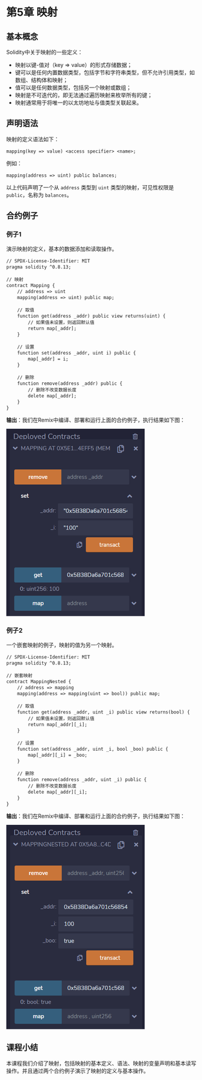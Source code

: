 # 第5章 映射

## 基本概念

Solidity中关于映射的一些定义：

+ 映射以键-值对（key => value）的形式存储数据；
+ 键可以是任何内置数据类型，包括字节和字符串类型，但不允许引用类型，如数组、结构体和映射；
+ 值可以是任何数据类型，包括另一个映射或数组；
+ 映射是不可迭代的，即无法通过遍历映射来枚举所有的键；
+ 映射通常用于将唯一的以太坊地址与值类型关联起来。

## 声明语法

映射的定义语法如下：

```
mapping(key => value) <access specifier> <name>;
```

例如：

```
mapping(address => uint) public balances;
```

以上代码声明了一个从 `address` 类型到 `uint` 类型的映射，可见性权限是 `public`，名称为 `balances`。

## 合约例子

### 例子1

演示映射的定义，基本的数据添加和读取操作。

```
// SPDX-License-Identifier: MIT
pragma solidity ^0.8.13;

// 映射
contract Mapping {
    // address => uint
    mapping(address => uint) public map;

    // 取值
    function get(address _addr) public view returns(uint) {
        // 如果值未设置，则返回默认值
        return map[_addr];
    }

    // 设置
    function set(address _addr, uint i) public {
        map[_addr] = i;
    }

    // 删除
    function remove(address _addr) public {
        // 删除不改变数据长度
        delete map[_addr];
    }
}
```

**输出**：我们在Remix中编译、部署和运行上面的合约例子，执行结果如下图：

![](./images/remix-mapping.png)

### 例子2

一个嵌套映射的例子，映射的值为另一个映射。

```
// SPDX-License-Identifier: MIT
pragma solidity ^0.8.13;

// 嵌套映射
contract MappingNested {
    // address => mapping
    mapping(address => mapping(uint => bool)) public map;

    // 取值
    function get(address _addr, uint _i) public view returns(bool) {
        // 如果值未设置，则返回默认值
        return map[_addr][_i];
    }

    // 设置
    function set(address _addr, uint _i, bool _boo) public {
        map[_addr][_i] = _boo;
    }

    // 删除
    function remove(address _addr, uint _i) public {
        // 删除不改变数据长度
        delete map[_addr][_i];
    }
}
```

**输出**：我们在Remix中编译、部署和运行上面的合约例子，执行结果如下图：

![](./images/remix-mappingnested.png)

## 课程小结

本课程我们介绍了映射，包括映射的基本定义、语法、映射的变量声明和基本读写操作。并且通过两个合约例子演示了映射的定义与基本操作。

